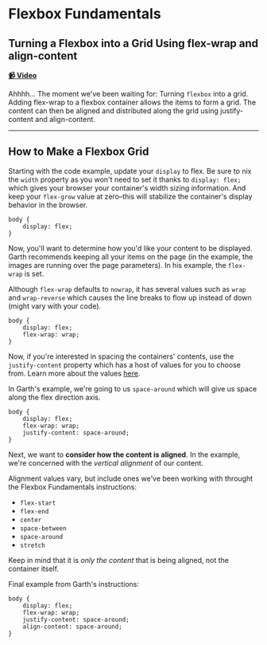 # Flexbox Fundamentals

## Turning a Flexbox into a Grid Using flex-wrap and align-content

**[📹 Video](https://egghead.io/lessons/flexbox-turning-a-flexbox-into-a-grid-using-flex-wrap-and-align-content)**

Ahhhh... The moment we've been waiting for: Turning `flexbox` into a grid. Adding flex-wrap to a flexbox container allows the items to form a grid. The content can then be aligned and distributed along the grid using justify-content and align-content.

---

## How to Make a Flexbox Grid

Starting with the code example, update your `display` to flex. Be sure to nix the `width` property as you won't need to set it thanks to `display: flex;` which gives your browser your container's width sizing information. And keep your `flex-grow` value at zero–this will stabilize the container's display behavior in the browser.

```
body {
    display: flex;
}
```

Now, you'll want to determine how you'd like your content to be displayed. Garth recommends keeping all your items on the page (in the example, the images are running over the page parameters). In his example, the `flex-wrap` is set.

Although `flex-wrap` defaults to `nowrap`, it has several values such as `wrap` and `wrap-reverse` which causes the line breaks to flow up instead of down (might vary with your code).

```
body {
    display: flex;
    flex-wrap: wrap;
}

```

Now, if you're interested in spacing the containers' contents, use the `justify-content` property which has a host of values for you to choose from. Learn more about the values [here](https://www.w3schools.com/csSref/css3_pr_justify-content.asp).

In Garth's example, we're going to us `space-around` which will give us space along the flex direction axis.

````
body {
    display: flex;
    flex-wrap: wrap;
    justify-content: space-around;
}
````

Next, we want to **consider how the content is aligned**. In the example, we're concerned with the *vertical alignment* of our content.

Alignment values vary, but include ones we've been working with throught the Flexbox Fundamentals instructions:

- `flex-start`
- `flex-end`
- `center`
- `space-between`
- `space-around`
- `stretch`

Keep in mind that it is *only the content* that is being aligned, not the container itself.

Final example from Garth's instructions:

````
body {
    display: flex;
    flex-wrap: wrap;
    justify-content: space-around;
    align-content: space-around;
}
````
